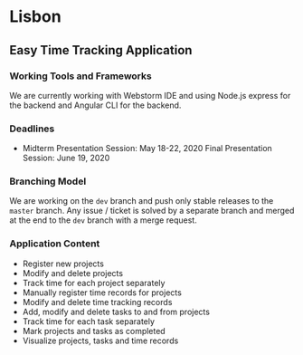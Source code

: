 # Lisbon
## Easy Time Tracking Application

### Working Tools and Frameworks
We are currently working with Webstorm IDE and using Node.js express for the 
backend and Angular CLI for the backend. 

### Deadlines
* Midterm Presentation Session: May 18-22, 2020
Final Presentation Session: June 19, 2020

### Branching Model
We are working on the `dev` branch and push only stable releases to the `master`
branch. Any issue / ticket is solved by a separate branch and merged at the 
end to the `dev` branch with a merge request.

### Application Content
- Register new projects
- Modify and delete projects
- Track time for each project separately
- Manually register time records for projects
- Modify and delete time tracking records
- Add, modify and delete tasks to and from projects
- Track time for each task separately
- Mark projects and tasks as completed
- Visualize projects, tasks and time records